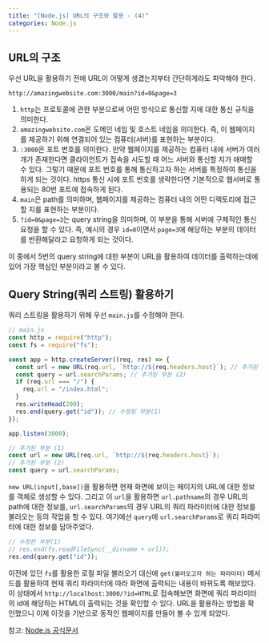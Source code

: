 ```yaml
---
title: "[Node.js] URL의 구조와 활용 - (4)"
categories: Node.js
---
```


## URL의 구조

우선 URL을 활용하기 전에 URL이 어떻게 생겼는지부터 간단하게라도 파악해야 한다.

```
http://amazingwebsite.com:3000/main?id=0&page=3
```

1. `http`는 프로토콜에 관한 부분으로써 어떤 방식으로 통신할 지에 대한 통신 규칙을 의미한다.
2. `amazingwebsite.com`은 도메인 네임 및 호스트 네임을 의미한다. 즉, 이 웹페이지를 제공하기 위해 연결되어 있는 컴퓨터(서버)를 표현하는 부분이다.
3. `:3000`은 포트 번호를 의미한다. 만약 웹페이지를 제공하는 컴퓨터 내에 서버가 여러 개가 존재한다면 클라이언트가 접속을 시도할 때 어느 서버와 통신할 지가 애매할 수 있다. 그렇기 때문에 포트 번호를 통해 통신하고자 하는 서버를 특정하여 통신을 하게 되는 것이다. https 통신 시에 포트 번호를 생략한다면 기본적으로 웹서버로 통용되는 80번 포트에 접속하게 된다.
4. `main`은 path를 의미하며, 웹페이지를 제공하는 컴퓨터 내의 어떤 디렉토리에 접근할 지를 표현하는 부분이다.
5. `?id=0&page=3`는 query string을 의미하며, 이 부분을 통해 서버에 구체적인 통신 요청을 할 수 있다. 즉, 예시의 경우 `id=0`이면서 `page=3`에 해당하는 부분의 데이터를 반환해달라고 요청하게 되는 것이다.

이 중에서 5번의 query string에 대한 부분이 URL을 활용하여 데이터를 출력하는데에 있어 가장 핵심인 부분이라고 볼 수 있다.

## Query String(쿼리 스트링) 활용하기

쿼리 스트링을 활용하기 위해 우선 `main.js`를 수정해야 한다.

```js
// main.js
const http = require("http");
const fs = require("fs");

const app = http.createServer((req, res) => {
  const url = new URL(req.url, `http://${req.headers.host}`); // 추가된 부분 (1)
  const query = url.searchParams; // 추가된 부분 (2)
  if (req.url === "/") {
    req.url = "/index.html";
  }
  res.writeHead(200);
  res.end(query.get("id")); // 수정된 부분(1)
});

app.listen(3000);
```

```js
// 추가된 부분 (1)
const url = new URL(req.url, `http://${req.headers.host}`);
// 추가된 부분 (2)
const query = url.searchParams;
```

`new URL(input[,base])`을 활용하면 현재 화면에 보이는 페이지의 URL에 대한 정보를 객체로 생성할 수 있다. 그리고 이 `url`을 활용하면 `url.pathname`의 경우 URL의 path에 대한 정보를, `url.searchParams`의 경우 URL의 쿼리 파라미터에 대한 정보를 불러오는 등의 작업을 할 수 있다. 여기에선 `query`에 `url.searchParams`로 쿼리 파라미터에 대한 정보를 담아주었다.

```js
// 수정된 부분(1)
// res.end(fs.readFileSync(__dirname + url));
res.end(query.get("id"));
```

이전에 있던 `fs`를 활용한 로컬 파일 불러오기 대신에 `get(불러오고자 하는 파라미터)` 메서드를 활용하여 현재 쿼리 파라미터에 따라 화면에 출력되는 내용이 바뀌도록 해보았다. 이 상태에서 `http://localhost:3000/?id=HTML`로 접속해보면 화면에 쿼리 파라미터의 id에 해당하는 HTML이 출력되는 것을 확인할 수 있다. URL을 활용하는 방법을 확인했으니 이제 이것을 기반으로 동적인 웹페이지를 만들어 볼 수 있게 되었다.

참고: [Node.js 공식문서](https://nodejs.org/dist/latest-v16.x/docs/api/)
